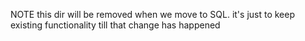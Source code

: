 NOTE this dir will be removed when we move to SQL. it's just to keep existing functionality till that change has happened
